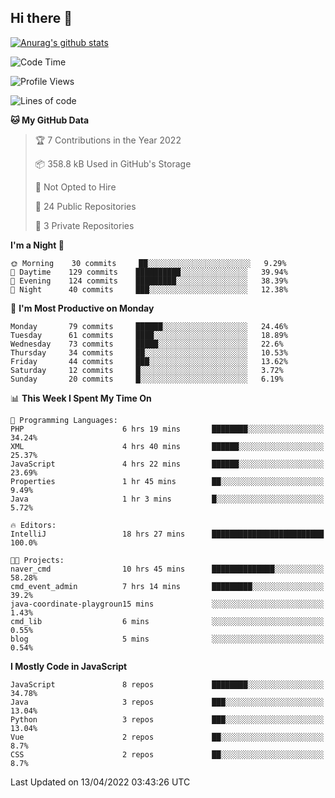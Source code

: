 ## Hi there 👋

[![Anurag's github stats](https://github-readme-stats.vercel.app/api?username=Songwonseok)](https://github.com/anuraghazra/github-readme-stats)



<!--START_SECTION:waka-->
![Code Time](http://img.shields.io/badge/Code%20Time-1%2C408%20hrs%208%20mins-blue)

![Profile Views](http://img.shields.io/badge/Profile%20Views-2-blue)

![Lines of code](https://img.shields.io/badge/From%20Hello%20World%20I%27ve%20Written-3%20Million%20lines%20of%20code-blue)

**🐱 My GitHub Data** 

> 🏆 7 Contributions in the Year 2022
 > 
> 📦 358.8 kB Used in GitHub's Storage 
 > 
> 🚫 Not Opted to Hire
 > 
> 📜 24 Public Repositories 
 > 
> 🔑 3 Private Repositories  
 > 
**I'm a Night 🦉** 

```text
🌞 Morning    30 commits     ██░░░░░░░░░░░░░░░░░░░░░░░   9.29% 
🌆 Daytime    129 commits    ██████████░░░░░░░░░░░░░░░   39.94% 
🌃 Evening    124 commits    █████████░░░░░░░░░░░░░░░░   38.39% 
🌙 Night      40 commits     ███░░░░░░░░░░░░░░░░░░░░░░   12.38%

```
📅 **I'm Most Productive on Monday** 

```text
Monday       79 commits     ██████░░░░░░░░░░░░░░░░░░░   24.46% 
Tuesday      61 commits     ████░░░░░░░░░░░░░░░░░░░░░   18.89% 
Wednesday    73 commits     █████░░░░░░░░░░░░░░░░░░░░   22.6% 
Thursday     34 commits     ██░░░░░░░░░░░░░░░░░░░░░░░   10.53% 
Friday       44 commits     ███░░░░░░░░░░░░░░░░░░░░░░   13.62% 
Saturday     12 commits     █░░░░░░░░░░░░░░░░░░░░░░░░   3.72% 
Sunday       20 commits     █░░░░░░░░░░░░░░░░░░░░░░░░   6.19%

```


📊 **This Week I Spent My Time On** 

```text
💬 Programming Languages: 
PHP                      6 hrs 19 mins       ████████░░░░░░░░░░░░░░░░░   34.24% 
XML                      4 hrs 40 mins       ██████░░░░░░░░░░░░░░░░░░░   25.37% 
JavaScript               4 hrs 22 mins       ██████░░░░░░░░░░░░░░░░░░░   23.69% 
Properties               1 hr 45 mins        ██░░░░░░░░░░░░░░░░░░░░░░░   9.49% 
Java                     1 hr 3 mins         █░░░░░░░░░░░░░░░░░░░░░░░░   5.72%

🔥 Editors: 
IntelliJ                 18 hrs 27 mins      █████████████████████████   100.0%

🐱‍💻 Projects: 
naver_cmd                10 hrs 45 mins      ██████████████░░░░░░░░░░░   58.28% 
cmd_event_admin          7 hrs 14 mins       █████████░░░░░░░░░░░░░░░░   39.2% 
java-coordinate-playgroun15 mins             ░░░░░░░░░░░░░░░░░░░░░░░░░   1.43% 
cmd_lib                  6 mins              ░░░░░░░░░░░░░░░░░░░░░░░░░   0.55% 
blog                     5 mins              ░░░░░░░░░░░░░░░░░░░░░░░░░   0.54%

```

**I Mostly Code in JavaScript** 

```text
JavaScript               8 repos             ████████░░░░░░░░░░░░░░░░░   34.78% 
Java                     3 repos             ███░░░░░░░░░░░░░░░░░░░░░░   13.04% 
Python                   3 repos             ███░░░░░░░░░░░░░░░░░░░░░░   13.04% 
Vue                      2 repos             ██░░░░░░░░░░░░░░░░░░░░░░░   8.7% 
CSS                      2 repos             ██░░░░░░░░░░░░░░░░░░░░░░░   8.7%

```



 Last Updated on 13/04/2022 03:43:26 UTC
<!--END_SECTION:waka-->
